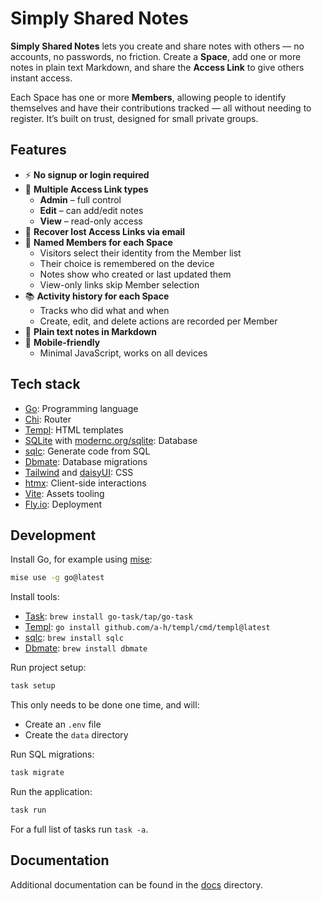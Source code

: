 # Simply Shared Notes

**Simply Shared Notes** lets you create and share notes with others — no accounts, no passwords, no friction.
Create a **Space**, add one or more notes in plain text Markdown, and share the **Access Link** to give others instant access.

Each Space has one or more **Members**, allowing people to identify themselves and have their contributions tracked — all without needing to register. It’s built on trust, designed for small private groups.

## Features

- ⚡️ **No signup or login required**
- 🔑 **Multiple Access Link types**
  - **Admin** – full control
  - **Edit** – can add/edit notes
  - **View** – read-only access
- 📨 **Recover lost Access Links via email**
- 👥 **Named Members for each Space**
  - Visitors select their identity from the Member list
  - Their choice is remembered on the device
  - Notes show who created or last updated them
  - View-only links skip Member selection
- 📚 **Activity history for each Space**
  - Tracks who did what and when
  - Create, edit, and delete actions are recorded per Member
- 📝 **Plain text notes in Markdown**
- 📱 **Mobile-friendly**
  - Minimal JavaScript, works on all devices

## Tech stack

- [Go](https://go.dev/): Programming language
- [Chi](https://go-chi.io): Router
- [Templ](https://templ.guide): HTML templates
- [SQLite](https://www.sqlite.org/) with [modernc.org/sqlite](https://pkg.go.dev/modernc.org/sqlite): Database
- [sqlc](https://github.com/sqlc-dev/sqlc): Generate code from SQL
- [Dbmate](https://github.com/amacneil/dbmate): Database migrations
- [Tailwind](https://tailwindcss.com/) and [daisyUI](https://daisyui.com/): CSS
- [htmx](https://htmx.org/): Client-side interactions
- [Vite](https://vite.dev/): Assets tooling
- [Fly.io](https://fly.io/): Deployment

## Development

Install Go, for example using [mise](https://mise.jdx.dev/lang/go.html):

```bash
mise use -g go@latest
```

Install tools:

- [Task](https://taskfile.dev/): `brew install go-task/tap/go-task`
- [Templ](https://templ.guide/): `go install github.com/a-h/templ/cmd/templ@latest`
- [sqlc](https://docs.sqlc.dev/): `brew install sqlc`
- [Dbmate](https://github.com/amacneil/dbmate): `brew install dbmate`

Run project setup:

```bash
task setup
```

This only needs to be done one time, and will:

- Create an `.env` file
- Create the `data` directory

Run SQL migrations:

```bash
task migrate
```

Run the application:

```bash
task run
```

For a full list of tasks run `task -a`.

## Documentation

Additional documentation can be found in the [docs](docs) directory.
